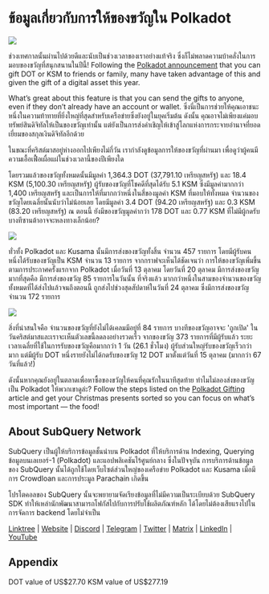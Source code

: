 # ข้อมูลเกี่ยวกับการให้ของขวัญใน Polkadot

![](https://miro.medium.com/max/1400/1*Y_Fm1wWLcN9lAbWr0KK1qA.png)

ช่วงเทศกาลนั้นผ่านไปด้วยดีและนับเป็นช่วงเวลาของเราอย่างแท้จริง ซึ่งก็ไม่พลาดความบ้าคลั่งในการมอบของขวัญที่สนุกสนานในปีนี้! Following the [Polkadot announcement](https://polkadot.network/blog/introducing-polkadot-kusama-gifts/) that you can gift DOT or KSM to friends or family, many have taken advantage of this and given the gift of a digital asset this year.

What’s great about this feature is that you can send the gifts to anyone, even if they don’t already have an account or wallet. ซึ่งนี่เป็นการช่วยให้คุณเอาชนะหนึ่งในความท้าทายที่ยิ่งใหญ่ที่สุดสำหรับเครือข่ายซึ่งยังอยู่ในยุคเริ่มต้น ดังนั้น คุณอาจไม่เพียงแค่มอบทรัพย์สินดิจิทัลให้เป็นของขวัญเท่านั้น แต่ยังเป็นการส่งคำเชิญให้เข้าสู่โลกแห่งการกระจายอำนาจที่ยอดเยี่ยมของสกุลเงินดิจิทัลอีกด้วย

ในขณะที่คริสต์มาสอยู่ห่างออกไปเพียงไม่กี่วัน เรากำลังดูข้อมูลการให้ของขวัญที่ผ่านมา เพื่อดูว่าผู้คนมีความเอื้อเฟื้อเผื่อแผ่ในช่วงเวลานี้ของปีเพียงใด

โดยรวมแล้วของขวัญทั้งหมดนั้นมีมูลค่า 1,364.3 DOT (37,791.10 เหรียญสหรัฐ) และ 18.4 KSM (5,100.30 เหรียญสหรัฐ) ผู้รับของขวัญที่โชคดีที่สุดได้รับ 5.1 KSM ซึ่งมีมูลค่ามากกว่า 1,400 เหรียญสหรัฐ และเป็นการให้ที่มากกว่าหนึ่งในสี่ของมูลค่า KSM ที่มอบให้ทั้งหมด จำนวนของขวัญโดยเฉลี่ยนั้นนับว่าไม่น้อยเลย โดยมีมูลค่า 3.4 DOT (94.20 เหรียญสหรัฐ) และ 0.3 KSM (83.20 เหรียญสหรัฐ) ณ ตอนนี้ ยังมีของขวัญมูลค่ากว่า 178 DOT และ 0.77 KSM ที่ไม่มีผู้กดรับ บางทีซานต้าอาจจะหลงทางเล็กน้อย?

![](https://miro.medium.com/max/1400/0*39FkrB8c1ZE2LhlU)

ทั่วทั้ง Polkadot และ Kusama นั้นมีการส่งของขวัญทั้งสิ้น จำนวน 457 รายการ โดยมีผู้รับคนหนึ่งได้รับของขวัญเป็น KSM จำนวน 13 รายการ จากกราฟจะเห็นได้ชัดเจนว่า การให้ของขวัญเพิ่มขึ้นตามการประกาศครั้งแรกจาก Polkadot เมื่อวันที่ 13 ตุลาคม โดยวันที่ 20 ตุลาคม มีการส่งของขวัญมากที่สุดคือ มีการส่งของขวัญ 85 รายการในวันนั้น ที่จริงแล้ว มากกว่าหนึ่งในสามของจำนวนของขวัญทั้งหมดที่ได้ส่งไปแล้วจนถึงตอนนี้ ถูกส่งไปช่วงสุดสัปดาห์ในวันที่ 24 ตุลาคม ซึ่งมีการส่งของขวัญจำนวน 172 รายการ

![](https://miro.medium.com/max/1400/0*F12i2JCMl0YOwaLG)

สิ่งที่น่าสนใจคือ จำนวนของขวัญที่ยังไม่ได้เคลมมีอยู่ที่ 84 รายการ บางทีของขวัญอาจจะ 'ถูกเปิด' ในวันคริสต์มาสและเราจะเห็นตัวเลขนี้ลดลงอย่างรวดเร็ว จากของขวัญ 373 รายการที่มีผู้รับแล้ว ระยะเวลาเฉลี่ยที่ใช้ในการรับของขวัญคือมากกว่า 1 วัน (26.1 ชั่วโมง) ผู้รับส่วนใหญ่รับของขวัญเร็วกว่ามาก แต่มีผู้รับ DOT หนึ่งรายยังไม่ได้กดรับของขวัญ 12 DOT มาตั้งแต่วันที่ 15 ตุลาคม (มากกว่า 67 วันที่แล้ว!)

ดังนั้นหากคุณยังอยู่ในตลาดเพื่อหาซื้อของขวัญให้คนที่คุณรักในนาทีสุดท้าย ทำไมไม่ลองส่งของขวัญเป็น Polkadot ให้พวกเขาดูล่ะ? Follow the steps listed on the [Polkadot Gifting](https://polkadot.network/blog/introducing-polkadot-kusama-gifts/) article and get your Christmas presents sorted so you can focus on what’s most important — the food!

## About SubQuery Network

SubQuery เป็นผู้ให้บริการข้อมูลชั้นนำบน Polkadot ที่ให้บริการด้าน Indexing, Querying ข้อมูลบนเลเยอร์-1 (Polkadot) และแอปพลิเคชันไร้ศูนย์กลาง ซึ่งในปัจจุบัน การบริการด้านข้อมูลของ SubQuery นั้นได้ถูกใช้โดยเว็บไซต์ส่วนใหญ่ของเครือข่าย Polkadot และ Kusama เมื่อมีการ Crowdloan และการประมูล Parachain เกิดขึ้น

โปรโตคอลของ SubQuery นั้นจะพยายามจัดเรียงข้อมูลที่ไม่มีความเป็นระเบียบด้วย SubQuery SDK ทำให้เหล่านักพัฒนาสามารถโฟกัสไปกับการปรับใช้ผลิตภัณฑ์หลัก ได้โดยไม่ต้องเสียแรงไปในการจัดการ backend โดยไม่จำเป็น

​​​​[Linktree](https://linktr.ee/subquerynetwork) | [Website](https://subquery.network/) | [Discord](https://discord.com/invite/78zg8aBSMG) | [Telegram](https://t.me/subquerynetwork) | [Twitter](https://twitter.com/subquerynetwork) | [Matrix](https://matrix.to/#/#subquery:matrix.org) | [LinkedIn](https://www.linkedin.com/company/subquery) | [YouTube](https://www.youtube.com/channel/UCi1a6NUUjegcLHDFLr7CqLw)

## Appendix

DOT value of US\$27.70 KSM value of US\$277.19
